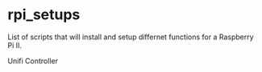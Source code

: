 # rpi_setups

List of scripts that will install and setup differnet functions for a Raspberry Pi II.  

Unifi Controller
  <code></code>
